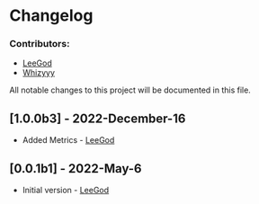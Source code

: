 # Changelog

### Contributors:
- [LeeGod](https://github.com/LeeGodSRC)
- [Whizyyy](https://github.com/Whizyyy)

All notable changes to this project will be documented in this file.

## [1.0.0b3] - 2022-December-16
- Added Metrics - [LeeGod](https://github.com/LeeGodSRC)

## [0.0.1b1] - 2022-May-6
- Initial version - [LeeGod](https://github.com/LeeGodSRC)

